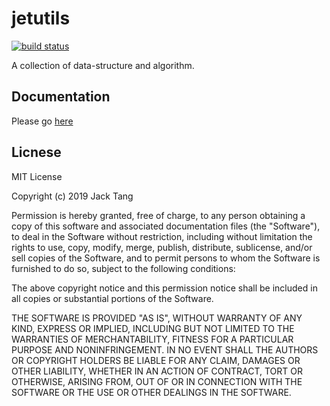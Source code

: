 # jetutils

[![build status](https://travis-ci.com/jackhftang/jetutils.svg?branch=master)](https://travis-ci.org/jackhftang/jetutils)

A collection of data-structure and algorithm.

## Documentation

Please go [here](https://jackhftang.github.io/jetutils/jetutils.html)

## Licnese 

MIT License

Copyright (c) 2019 Jack Tang

Permission is hereby granted, free of charge, to any person obtaining a copy
of this software and associated documentation files (the "Software"), to deal
in the Software without restriction, including without limitation the rights
to use, copy, modify, merge, publish, distribute, sublicense, and/or sell
copies of the Software, and to permit persons to whom the Software is
furnished to do so, subject to the following conditions:

The above copyright notice and this permission notice shall be included in all
copies or substantial portions of the Software.

THE SOFTWARE IS PROVIDED "AS IS", WITHOUT WARRANTY OF ANY KIND, EXPRESS OR
IMPLIED, INCLUDING BUT NOT LIMITED TO THE WARRANTIES OF MERCHANTABILITY,
FITNESS FOR A PARTICULAR PURPOSE AND NONINFRINGEMENT. IN NO EVENT SHALL THE
AUTHORS OR COPYRIGHT HOLDERS BE LIABLE FOR ANY CLAIM, DAMAGES OR OTHER
LIABILITY, WHETHER IN AN ACTION OF CONTRACT, TORT OR OTHERWISE, ARISING FROM,
OUT OF OR IN CONNECTION WITH THE SOFTWARE OR THE USE OR OTHER DEALINGS IN THE
SOFTWARE.
